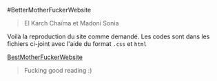 #BetterMotherFuckerWebsite

> El Karch Chaïma et Madoni Sonia

Voilà la reproduction du site comme demandé. Les codes sont dans les fichiers ci-joint avec l'aide du format ```.css``` et ```html```

[BestMotherFuckerWebsite](https://soniamdn.github.io/BetterMotherFucking.github.io/) 

> Fucking good reading :)